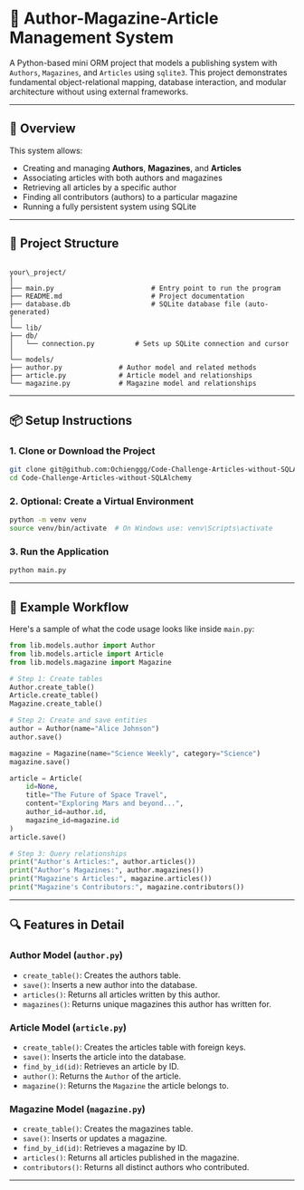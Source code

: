 
# 📰 Author-Magazine-Article Management System

A Python-based mini ORM project that models a publishing system with `Authors`, `Magazines`, and `Articles` using `sqlite3`. This project demonstrates fundamental object-relational mapping, database interaction, and modular architecture without using external frameworks.

---

## 📌 Overview

This system allows:

- Creating and managing **Authors**, **Magazines**, and **Articles**
- Associating articles with both authors and magazines
- Retrieving all articles by a specific author
- Finding all contributors (authors) to a particular magazine
- Running a fully persistent system using SQLite

---



## 🧱 Project Structure

```

your\_project/
│
├── main.py                        # Entry point to run the program
├── README.md                      # Project documentation
├── database.db                    # SQLite database file (auto-generated)
│
└── lib/
├── db/
│   └── connection.py          # Sets up SQLite connection and cursor
│
└── models/
├── author.py              # Author model and related methods
├── article.py             # Article model and relationships
└── magazine.py            # Magazine model and relationships

````

---

## 📦 Setup Instructions

### 1. Clone or Download the Project

```bash
git clone git@github.com:Ochienggg/Code-Challenge-Articles-without-SQLAlchemy.git
cd Code-Challenge-Articles-without-SQLAlchemy
````

### 2. Optional: Create a Virtual Environment

```bash
python -m venv venv
source venv/bin/activate  # On Windows use: venv\Scripts\activate
```

### 3. Run the Application

```bash
python main.py
```

---

## 🧪 Example Workflow

Here's a sample of what the code usage looks like inside `main.py`:

```python
from lib.models.author import Author
from lib.models.article import Article
from lib.models.magazine import Magazine

# Step 1: Create tables
Author.create_table()
Article.create_table()
Magazine.create_table()

# Step 2: Create and save entities
author = Author(name="Alice Johnson")
author.save()

magazine = Magazine(name="Science Weekly", category="Science")
magazine.save()

article = Article(
    id=None,
    title="The Future of Space Travel",
    content="Exploring Mars and beyond...",
    author_id=author.id,
    magazine_id=magazine.id
)
article.save()

# Step 3: Query relationships
print("Author's Articles:", author.articles())
print("Author's Magazines:", author.magazines())
print("Magazine's Articles:", magazine.articles())
print("Magazine's Contributors:", magazine.contributors())
```

---

## 🔍 Features in Detail

### Author Model (`author.py`)

* `create_table()`: Creates the authors table.
* `save()`: Inserts a new author into the database.
* `articles()`: Returns all articles written by this author.
* `magazines()`: Returns unique magazines this author has written for.

### Article Model (`article.py`)

* `create_table()`: Creates the articles table with foreign keys.
* `save()`: Inserts the article into the database.
* `find_by_id(id)`: Retrieves an article by ID.
* `author()`: Returns the `Author` of the article.
* `magazine()`: Returns the `Magazine` the article belongs to.

### Magazine Model (`magazine.py`)

* `create_table()`: Creates the magazines table.
* `save()`: Inserts or updates a magazine.
* `find_by_id(id)`: Retrieves a magazine by ID.
* `articles()`: Returns all articles published in the magazine.
* `contributors()`: Returns all distinct authors who contributed.

---

